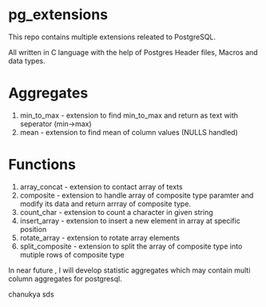 # pg_extensions

This repo contains multiple extensions releated to PostgreSQL.

All written in C language with the help of Postgres Header files, Macros and data types.

# Aggregates

1. min_to_max - extension to find min_to_max and return as text with seperator (min->max)
2. mean - extension to find mean of column values (NULLS handled)

# Functions

1. array_concat - extension to contact array of texts 
2. composite -  extension to handle array of composite type paramter and modify its data and return arrray of composite type.
3. count_char - extension to count a character in given string
4. insert_array - extension to insert a new element in array at specific position
5. rotate_array - extension to rotate array elements
6. split_composite - extension to split the array of composite type into mutiple rows of composite type

In near future , I will develop statistic aggregates which may contain multi column aggregates for postgresql.



chanukya sds
